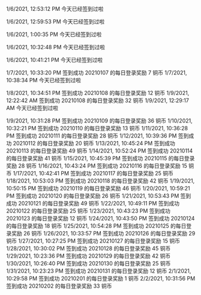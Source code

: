 1/6/2021, 12:53:12 PM
今天已经签到过啦

1/6/2021, 12:59:53 PM
今天已经签到过啦

1/6/2021, 1:00:35 PM
今天已经签到过啦

1/6/2021, 10:32:48 PM
今天已经签到过啦

1/6/2021, 10:41:21 PM
今天已经签到过啦

1/7/2021, 10:33:20 PM
签到成功
20210107 的每日登录奖励 7 铜币
1/7/2021, 10:38:34 PM
今天已经签到过啦

1/8/2021, 10:34:51 PM
签到成功
20210108 的每日登录奖励 12 铜币
1/9/2021, 12:22:42 AM
签到成功
20210108 的每日登录奖励 32 铜币
1/9/2021, 12:29:17 AM
今天已经签到过啦

1/9/2021, 10:31:28 PM
签到成功
20210109 的每日登录奖励 36 铜币
1/10/2021, 10:32:21 PM
签到成功
20210110 的每日登录奖励 13 铜币
1/11/2021, 10:36:28 PM
签到成功
20210111 的每日登录奖励 28 铜币
1/12/2021, 10:39:36 PM
签到成功
20210112 的每日登录奖励 20 铜币
1/13/2021, 10:45:24 PM
签到成功
20210113 的每日登录奖励 49 铜币
1/14/2021, 10:52:24 PM
签到成功
20210114 的每日登录奖励 41 铜币
1/15/2021, 10:45:39 PM
签到成功
20210115 的每日登录奖励 28 铜币
1/16/2021, 10:43:24 PM
签到成功
20210116 的每日登录奖励 15 铜币
1/17/2021, 10:42:41 PM
签到成功
20210117 的每日登录奖励 25 铜币
1/18/2021, 10:53:03 PM
签到成功
20210118 的每日登录奖励 42 铜币
1/19/2021, 10:50:15 PM
签到成功
20210119 的每日登录奖励 46 铜币
1/20/2021, 10:59:21 PM
签到成功
20210120 的每日登录奖励 26 铜币
1/21/2021, 10:53:43 PM
签到成功
20210121 的每日登录奖励 49 铜币
1/22/2021, 10:49:11 PM
签到成功
20210122 的每日登录奖励 25 铜币
1/23/2021, 10:43:23 PM
签到成功
20210123 的每日登录奖励 12 铜币
1/24/2021, 10:43:50 PM
签到成功
20210124 的每日登录奖励 18 铜币
1/25/2021, 10:54:28 PM
签到成功
20210125 的每日登录奖励 26 铜币
1/26/2021, 10:33:57 PM
签到成功
20210126 的每日登录奖励 29 铜币
1/27/2021, 10:27:25 PM
签到成功
20210127 的每日登录奖励 15 铜币
1/28/2021, 10:30:02 PM
签到成功
20210128 的每日登录奖励 45 铜币
1/29/2021, 10:23:36 PM
签到成功
20210129 的每日登录奖励 42 铜币
1/30/2021, 10:26:40 PM
签到成功
20210130 的每日登录奖励 25 铜币
1/31/2021, 10:23:23 PM
签到成功
20210131 的每日登录奖励 12 铜币
2/1/2021, 10:29:58 PM
签到成功
20210201 的每日登录奖励 1 铜币
2/2/2021, 10:31:56 PM
签到成功
20210202 的每日登录奖励 33 铜币
